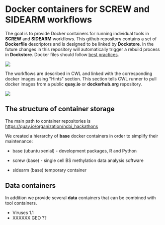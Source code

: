 # Docker containers for SCREW and SIDEARM workflows

The goal is to provide Docker containers for running individual tools in **SCREW** and **SIDEARM** workflows.
This github repository contains a set of **Dockerfile** descriptors and is designed to be linked by **Dockstore**.
In the future changes in this repository will automatically trigger a rebuild process in **Dockstore**.
Docker files should follow [best practices](https://docs.docker.com/engine/userguide/eng-image/dockerfile_best-practices/).

![](https://github.com/ga4gh/dockstore/wiki/dockstore_overview.png)

The workflows are described in CWL and linked with the corresponding docker images using "Hints" section.
This section tells CWL runner to pull docker images from a public **quay.io** or **dockerhub.org** repository.

![](https://dockstore.org/docs/dockstore_lifecycle.png)

## The structure of container storage
The main path to container repositories is https://quay.io/organization/ncbi_hackathons

We created a hierarchy of **base** docker containers in order to simplify their maintenance:
* base (ubuntu xenial) - development packages, R and Python
* screw (base) - single cell BS methylation data analysis software

* sidearm (base) temporary container

## Data containers
In addition we provide several **data** containers that can be combined with tool containers.

* Viruses 1.1
* XXXXXX GEO ??

